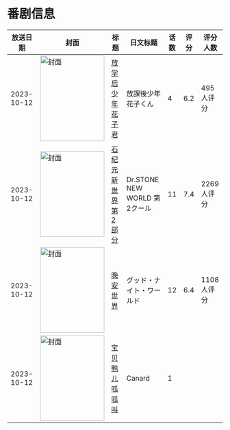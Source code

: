 # 番剧信息

|放送日期|封面|标题|日文标题|话数|评分|评分人数|
|---|---|---|---|---|---|---|
|2023-10-12|<img src="//lain.bgm.tv/pic/cover/c/c2/22/412164_R9U9V.jpg" alt="封面" style="width:150px;height:200px;object-fit:cover;">|[放学后少年花子君](https://bangumi.tv/subject/412164)|放課後少年花子くん|4|6.2|495人评分|
|2023-10-12|<img src="//lain.bgm.tv/pic/cover/c/17/03/424372_h6JZ1.jpg" alt="封面" style="width:150px;height:200px;object-fit:cover;">|[石纪元 新世界 第2部分](https://bangumi.tv/subject/424372)|Dr.STONE NEW WORLD 第2クール|11|7.4|2269人评分|
|2023-10-12|<img src="//lain.bgm.tv/pic/cover/c/16/cb/448114_NflkN.jpg" alt="封面" style="width:150px;height:200px;object-fit:cover;">|[晚安世界](https://bangumi.tv/subject/448114)|グッド・ナイト・ワールド|12|6.4|1108人评分|
|2023-10-12|<img src="//lain.bgm.tv/pic/cover/c/70/bc/484739_CjVnZ.jpg" alt="封面" style="width:150px;height:200px;object-fit:cover;">|[宝贝鸭儿呱呱叫](https://bangumi.tv/subject/484739)|Canard|1|||

